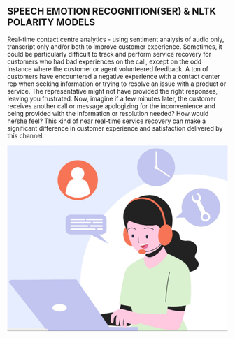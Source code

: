 ## SPEECH EMOTION RECOGNITION(SER) & NLTK POLARITY MODELS

Real-time contact centre analytics - using sentiment analysis of audio only, transcript only and/or both to improve customer experience.
Sometimes, it could be particularly difficult to track and perform service recovery for customers who had bad experiences on the call, except on the odd instance where the customer or agent volunteered feedback.
A ton of customers have encountered a negative experience with a contact center rep when seeking information or trying to resolve an issue with a product or service. The representative might not have provided the right responses, leaving you frustrated. 
Now, imagine if a few minutes later, the customer receives another call or message apologizing for the inconvenience and being provided with the information or resolution needed? How would he/she feel?
This kind of near real-time service recovery can make a significant difference in customer experience and satisfaction delivered by this channel.

<img src="https://github.com/Sarah-Data/Real-time-contact-centre-analytics---Sentiment-Analysis/blob/main/Contact%20Centre%20jpeg.jpg" width="800" height="auto">
